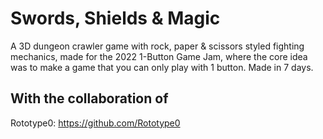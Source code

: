 # Swords, Shields & Magic

A 3D dungeon crawler game with rock, paper & scissors styled fighting mechanics, made for the 2022 1-Button Game Jam, where the core idea was to make a game that you can only play with 1 button. Made in 7 days.

## With the collaboration of
Rototype0: https://github.com/Rototype0
